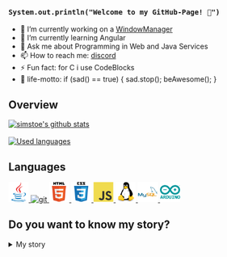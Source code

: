 

### `                                              System.out.println("Welcome to my GitHub-Page! 👋")` 

- 🔭 I’m currently working on a [WindowManager](https://github.com/simstoe/WindowManager)
- 🌱 I’m currently learning Angular
- 💬 Ask me about Programming in Web and Java Services
- 📫 How to reach me: [discord](http://de.spongepedia.org/images/MrwasgehtdasanFuehrerschein.jpg)
- ⚡ Fun fact: for C i use CodeBlocks
- 💫 life-motto: if (sad() == true) {
                     sad.stop();
                     beAwesome();
                  }

## Overview
[![simstoe's github stats](https://github-readme-stats.vercel.app/api?username=simstoe&theme=tokyonight)](https://github.com/simstoe/github-readme-stats)
<br/>
<br/>
[![Used languages](https://github-readme-stats.vercel.app/api/top-langs/?username=simstoe&layout=compact&theme=tokyonight)](https://github-readme-stats.vercel.app/api/top-langs/?username=simstoe&layout=compact&theme=tokyonight)
<br/>


## Languages
<p align="left"></a>
<a href="https://www.java.com" target="_blank"> <img src="https://raw.githubusercontent.com/devicons/devicon/master/icons/java/java-original.svg" alt="java" width="40" height="40"/> </a> 
<a href="https://git-scm.com/" target="_blank"> <img src="https://www.vectorlogo.zone/logos/git-scm/git-scm-icon.svg" alt="git" width="40" height="40"/> </a> 
<a href="https://www.w3.org/html/" target="_blank"> <img src="https://raw.githubusercontent.com/devicons/devicon/master/icons/html5/html5-original-wordmark.svg" alt="html5" width="40" height="40"/> </a> 
<a href="https://www.w3schools.com/css/" target="_blank"> <img src="https://raw.githubusercontent.com/devicons/devicon/master/icons/css3/css3-original-wordmark.svg" alt="css3" width="40" height="40"/> </a> 
<a href="https://developer.mozilla.org/en-US/docs/Web/JavaScript" target="_blank"> <img src="https://raw.githubusercontent.com/devicons/devicon/master/icons/javascript/javascript-original.svg" alt="javascript" width="40" height="40"/></a><a href="https://www.linux.org/" target="_blank"> <img src="https://raw.githubusercontent.com/devicons/devicon/master/icons/linux/linux-original.svg" alt="linux" width="40" height="40"/> </a> 
<a href="https://www.mysql.com/" target="_blank"> <img src="https://raw.githubusercontent.com/devicons/devicon/master/icons/mysql/mysql-original-wordmark.svg" alt="mysql" width="40" height="40"/> </a> 
<a href="https://www.arduino.cc//" target="_blank"> <img src="https://raw.githubusercontent.com/devicons/devicon/master/icons/arduino/arduino-original-wordmark.svg"alt="arduino" width="40" height="40"/> </a>
</p>

## Do you want to know my story?

<details>
  <summary>My story</summary><br>
  
  ### First of all
  
  It all started when I was 8 years old. 
  I was always an ambitious nerd, as you would say today, always paying attention and knowing quite a lot at my age. 
  In computer science lessons we did topics that always interested me. 
  A year later I started playing Minecraft. With private friends we played about 4 hours a day on cracked servers because we didn't have an original minecraft :0.
  I started getting interested in how such a server is created, what you need, etc. At that time, I wrote to a team member on Twerion how the whole thing works, I was   also on the Minesucht TS and went to the team members addiction channel every day and asked if anyone knew. Finally I found someone who explained it all to me pretty   well (At the time I could only create a spigot server :0).
  A few months later I already had a finished bungee cord network. Back then, the lobby system was the most important.
  After that, a developer taught me the CloudNET system and we already had a cloud.
  And then I got interested in plugins.
  
  ### How i start to code
  
  Most of my disco
  
  As already mentioned, in 2018 I wanted to be able to program Minecraft plugins. I always watched the videos of Bievieh or Lombonz but I was too stupid to remember     that at the time. With my 91309 network I had a developer where we played truth or dare. His duty was to teach me how to code, which he eventually did. He programmed   something via Anydesk and I memorized it. I wrote the program what felt like 100 times and at the time I thought I was so crazy. I always increased my knowledge         through videos, courses, decompilation plugins, open source projects. Now I'm here, professional developer.
  
  ### How can I learn code?
  
  Most of my Discord messages are how can I learn to code
  
  The important thing is programming is constructive. Persistence, patience and learning-friendly is the most important thing. It may sound stupid (I get it, I don't     think it's cool either) but the best thing is a book. Most things are in a book. Believe me: With a book, YT tutorials you will become a developer very quickly.
  
</details>

